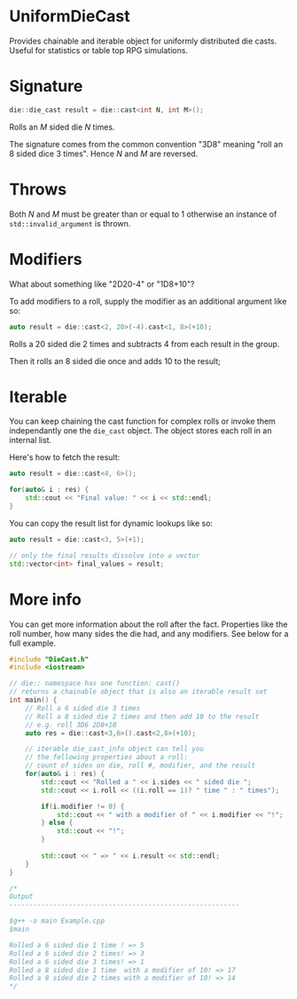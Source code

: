 # UniformDieCast
Provides chainable and iterable object for uniformly distributed die casts. 
Useful for statistics or table top RPG simulations.

# Signature
```cpp
die::die_cast result = die::cast<int N, int M>();
```

Rolls an _M_ sided die _N_ times. 

The signature comes from the common convention "3D8" meaning "roll an 8 sided dice 3 times". Hence _N_ and _M_ are reversed.

# Throws

Both _N_ and _M_ must be greater than or equal to 1 otherwise an instance of `std::invalid_argument` is thrown.

# Modifiers

What about something like "2D20-4" or "1D8+10"?

To add modifiers to a roll, supply the modifier as an additional argument like so:

```cpp
auto result = die::cast<2, 20>(-4).cast<1, 8>(+10);
```

Rolls a 20 sided die 2 times and subtracts 4 from each result in the group.

Then it rolls an 8 sided die once and adds 10 to the result;

# Iterable
You can keep chaining the cast function for complex rolls or invoke them independantly
one the `die_cast` object. The object stores each roll in an internal list. 

Here's how to fetch the result:

```cpp
auto result = die::cast<4, 6>();

for(auto& i : res) {
    std::cout << "Final value: " << i << std::endl;
}
```

You can copy the result list for dynamic lookups like so:

```cpp
auto result = die::cast<3, 5>(+1);

// only the final results dissolve into a vector
std::vector<int> final_values = result;
```

# More info
You can get more information about the roll after the fact. 
Properties like the roll number, how many sides the die had, and any modifiers.
See below for a full example.

```cpp
#include "DieCast.h"
#include <iostream>

// die:: namespace has one function: cast()
// returns a chainable object that is also an iterable result set
int main() {
    // Roll a 6 sided die 3 times 
    // Roll a 8 sided die 2 times and then add 10 to the result
    // e.g. roll 3D6 2D8+10
    auto res = die::cast<3,6>().cast<2,8>(+10);

    // iterable die_cast_info object can tell you
    // the following properties about a roll:
    // count of sides on die, roll #, modifier, and the result
    for(auto& i : res) {
        std::cout << "Rolled a " << i.sides << " sided die ";
        std::cout << i.roll << ((i.roll == 1)? " time " : " times");

        if(i.modifier != 0) {
            std::cout << " with a modifier of " << i.modifier << "!";
        } else {
            std::cout << "!";
        }
        
        std::cout << " => " << i.result << std::endl;
    }
}

/*
Output
----------------------------------------------------------

$g++ -o main Example.cpp
$main

Rolled a 6 sided die 1 time ! => 5
Rolled a 6 sided die 2 times! => 3
Rolled a 6 sided die 3 times! => 1
Rolled a 8 sided die 1 time  with a modifier of 10! => 17
Rolled a 8 sided die 2 times with a modifier of 10! => 14
*/
```
